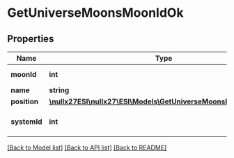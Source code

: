 # GetUniverseMoonsMoonIdOk

## Properties
Name | Type | Description | Notes
------------ | ------------- | ------------- | -------------
**moonId** | **int** | moon_id integer | 
**name** | **string** | name string | 
**position** | [**\nullx27ESI\nullx27\ESI\Models\GetUniverseMoonsMoonIdPosition**](GetUniverseMoonsMoonIdPosition.md) |  | 
**systemId** | **int** | The solar system this moon is in | 

[[Back to Model list]](../README.md#documentation-for-models) [[Back to API list]](../README.md#documentation-for-api-endpoints) [[Back to README]](../README.md)


